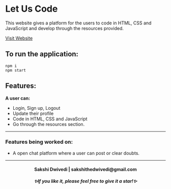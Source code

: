 # Let Us Code

This website gives a platform for the users to code in HTML, CSS and JavaScript and develop through the resources provided.

[Visit Website](https://let-us-code.herokuapp.com/login "Welcome to the Let us code!")

## To run the application:

`npm i` <br />
`npm start`

## Features:

**A user can:** <br />
- Login, Sign up, Logout <br />
- Update their profile <br />
- Code in HTML, CSS and JavaScript  <br />
- Go through the resources section.

---

### Features being worked on:
- A open chat platform where a user can post or clear doubts.

---
<h4 align="center">Sakshi Dwivedi | sakshithedwivedi@gmail.com</h4>
<h5 align="center">✨If you like it, please feel free to give it a star!✨</h5>
